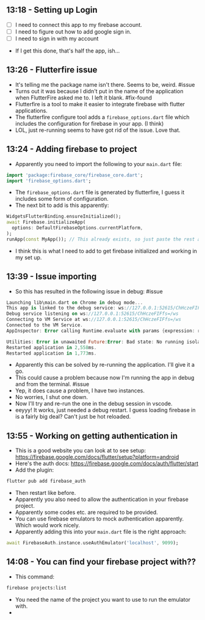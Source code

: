 ## 13:18 - Setting up Login
- [ ] I need to connect this app to my firebase account.
- [ ] I need to figure out how to add google sign in.
- [ ] I need to sign in with my account

- If I get this done, that's half the app, ish...

## 13:26 - Flutterfire issue
- It's telling me the package name isn't there. Seems to be, weird. #issue
- Turns out it was because I didn't put in the name of the application when FlutterFire asked me to. I left it blank. #fix-found 
- Flutterfire is a tool to make it easier to integrate firebase with flutter applications.
- The flutterfire configure tool adds a `firebase_options.dart` file which includes the configuration for firebase in your app. (I think)
- LOL, just re-running seems to have got rid of the issue. Love that.

## 13:24 - Adding firebase to project
- Apparently you need to import the following to your `main.dart` file:
```dart
import 'package:firebase_core/firebase_core.dart';
import 'firebase_options.dart';
```
- The `firebase_options.dart` file is generated by flutterfire, I guess it includes some form of configuration.
- The next bit to add is this apparently:
```dart
WidgetsFlutterBinding.ensureInitialized();
await Firebase.initializeApp(
  options: DefaultFirebaseOptions.currentPlatform,
);
runApp(const MyApp()); // This already exists, so just paste the rest above
```
- I think this is what I need to add to get firebase initialized and working in my set up.

## 13:39 - Issue importing
- So this has resulted in the following issue in debug: #issue
```dart
Launching lib\main.dart on Chrome in debug mode...
This app is linked to the debug service: ws://127.0.0.1:52615/ChHczeFIFfs=/ws
Debug service listening on ws://127.0.0.1:52615/ChHczeFIFfs=/ws
Connecting to VM Service at ws://127.0.0.1:52615/ChHczeFIFfs=/ws
Connected to the VM Service.
AppInspector: Error calling Runtime.evaluate with params {expression: require('dart_sdk').developer._extensions.keys.toList();, returnByValue: true, contextId: 1}Error: WipError -32000 Cannot find context with specified id

Utilities: Error in unawaited Future:Error: Bad state: No running isolate (inspector is not set).
Restarted application in 2,558ms.
Restarted application in 1,773ms.
```
- Apparently this can be solved by re-running the application. I'll give it a go.
- This could cause a problem because now I'm running the app in debug and from the terminal. #issue 
- Yep, it does cause a problem, I have two instances.
- No worries, I shut one down.
- Now I'll try and re-run the one in the debug session in vscode.
- eeyyy! It works, just needed a debug restart. I guess loading firebase in is a fairly big deal? Can't just be hot reloaded.

## 13:55 - Working on getting authentication in
- This is a good website you can look at to see setup: https://firebase.google.com/docs/flutter/setup?platform=android
- Here's the auth docs: https://firebase.google.com/docs/auth/flutter/start
- Add the plugin:
```dart
flutter pub add firebase_auth
```
- Then restart like before.
- Apparently you also need to allow the authentication in your firebase project.
- Apparently some codes etc. are required to be provided.
- You can use firebase emulators to mock authentication apparently. Which would work nicely.
- Apparently adding this into your `main.dart` file is the right approach:
```dart
await FirebaseAuth.instance.useAuthEmulator('localhost', 9099);
```

## 14:08 - You can find your firebase project with??
- This command:
```sh
firebase projects:list
```
- You need the name of the project you want to use to run the emulator with.
- 